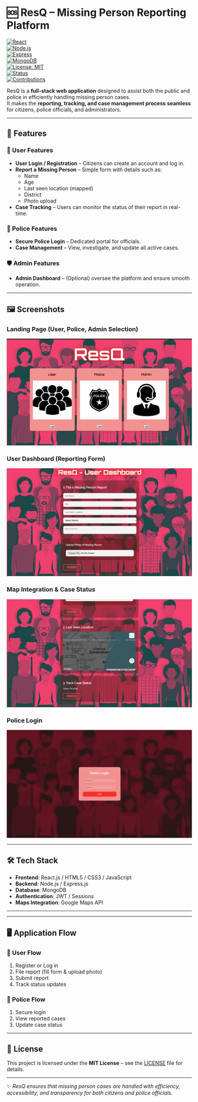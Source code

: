 # 🆘 ResQ – Missing Person Reporting Platform  

[![React](https://img.shields.io/badge/Frontend-React-blue?logo=react)](https://react.dev/)  
[![Node.js](https://img.shields.io/badge/Backend-Node.js-green?logo=node.js)](https://nodejs.org/)  
[![Express](https://img.shields.io/badge/Framework-Express-black?logo=express)](https://expressjs.com/)  
[![MongoDB](https://img.shields.io/badge/Database-MongoDB-brightgreen?logo=mongodb)](https://www.mongodb.com/)  
[![License: MIT](https://img.shields.io/badge/License-MIT-yellow.svg)](./LICENSE)  
[![Status](https://img.shields.io/badge/Status-Active-success)]()  
[![Contributions](https://img.shields.io/badge/Contributions-Welcome-orange)]()  

ResQ is a **full-stack web application** designed to assist both the public and police in efficiently handling missing person cases.  
It makes the **reporting, tracking, and case management process seamless** for citizens, police officials, and administrators.  

---

## 🚀 Features  

### 👤 User Features  
- **User Login / Registration** – Citizens can create an account and log in.  
- **Report a Missing Person** – Simple form with details such as:  
  - Name  
  - Age  
  - Last seen location (mapped)  
  - District  
  - Photo upload  
- **Case Tracking** – Users can monitor the status of their report in real-time.  

### 👮 Police Features  
- **Secure Police Login** – Dedicated portal for officials.  
- **Case Management** – View, investigate, and update all active cases.  

### 🛡️ Admin Features  
- **Admin Dashboard** – (Optional) oversee the platform and ensure smooth operation.  

---

## 🖼️ Screenshots  

### Landing Page (User, Police, Admin Selection)  
![Landing Page](./1.png)  

### User Dashboard (Reporting Form)  
![User Dashboard](./2.1.png)  

### Map Integration & Case Status  
![Last Seen Location and Status](./2.2.png)  

### Police Login  
![Police Login](./3.1.png)  

---

## 🛠️ Tech Stack  

- **Frontend**: React.js / HTML5 / CSS3 / JavaScript  
- **Backend**: Node.js / Express.js  
- **Database**: MongoDB  
- **Authentication**: JWT / Sessions  
- **Maps Integration**: Google Maps API  

---

---

## 🖥️ Application Flow  

### 🔹 User Flow  
1. Register or Log in  
2. File report (fill form & upload photo)  
3. Submit report  
4. Track status updates  

### 🔹 Police Flow  
1. Secure login  
2. View reported cases  
3. Update case status  

---

## 📜 License  
This project is licensed under the **MIT License** – see the [LICENSE](./LICENSE) file for details.  

---

✨ *ResQ ensures that missing person cases are handled with efficiency, accessibility, and transparency for both citizens and police officials.*  

